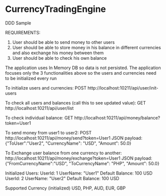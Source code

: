 # CurrencyTradingEngine
DDD Sample

REQUIREMENTS:
1. User should be able to send money to other users
2. User should be able to store money in his balance in different currencies and also exchange his money between them
3. User should be able to check his own balance

The application uses In Memory DB so data is not persisted. The application focuses only the 3 functionalities above so the users and currencies need to be initialized every run 

To initialize users and currencies:
POST http://localhost:10211/api/user/init-users

To check all users and balances (call this to see updated value):
GET http://localhost:10211/api/user/list

To check individual balance:
GET http://localhost:10211/api/money/balance?token=User1

To send money from user1 to user2:
POST http://localhost:10211/api/money/send?token=User1
JSON payload:{"ToUser":"User2", "CurrencyName": "USD", "Amount": 50.0}

To Exchange user balance from one currency to another:
http://localhost:10211/api/money/exchange?token=User1
JSON payload: {"FromCurrencyName":"USD", "ToCurrencyName": "PHP", "Amount": 50.0}

Initialized Users:
UserId: 1 UserName: "User1" Default Balance: 100 USD
UserId: 2 UserName: "User2" Default Balance: 100 USD

Supported Currency (initialized)
USD, PHP, AUD, EUR, GBP
